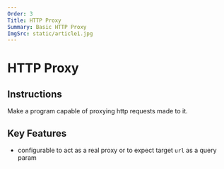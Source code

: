 ```yaml
---
Order: 3
Title: HTTP Proxy
Summary: Basic HTTP Proxy
ImgSrc: static/article1.jpg
---
```


# HTTP Proxy

## Instructions

Make a program capable of proxying http requests made to it.

## Key Features

- configurable to act as a real proxy or to expect target `url` as a query param
